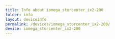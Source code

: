```yaml
---
title: Info about iomega_storcenter_ix2-200
folder: info
layout: deviceinfo
permalink: /devices/iomega_storcenter_ix2-200/
device: iomega_storcenter_ix2-200
---
```

